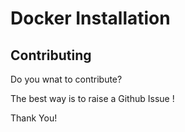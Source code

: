 # Docker Installation


## Contributing

Do you wnat to contribute?

The best way is to raise a Github Issue !

Thank You!
